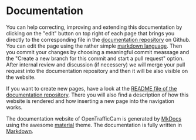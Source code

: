 # Documentation

You can help correcting, improving and extending this documentation by clicking on the "edit" button on top right of each page that brings you directly to the corresponding file in the [documentation repository](https://github.com/OpenTrafficCam/OTDocs) on Github. You can edit the page using the rather simple [markdown language](https://python-markdown.github.io/).
Then you commit your changes by choosing a meaningful commit meassage and the "Create a new branch for this commit and start a pull request" option. After internal review and discussion (if necessery) we will merge your pull request into the documentation repository and then it will be also visible on the website.

If you want to create new pages, have a look at the [README file of the documentation repository](https://github.com/OpenTrafficCam/OTDocs/blob/master/README.md). There you will also find a description of how this website is rendered and how inserting a new page into the navigation works.

The documentation website of OpenTrafficCam is generated by [MkDocs](https://www.mkdocs.org/) using the awesome [material](https://squidfunk.github.io/mkdocs-material/) theme. The documentation is fully written in [Markdown](https://python-markdown.github.io/).
